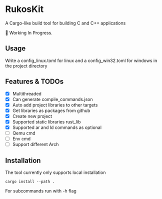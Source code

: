 # RukosKit

A Cargo-like build tool for building C and C++ applications

🚧 Working In Progress. 

## Usage

Write a config_linux.toml for linux and a config_win32.toml for windows in the project directory

## Features & TODOs

* [x] Multithreaded
* [x] Can generate compile_commands.json
* [x] Auto add project libraries to other targets
* [x] Get libraries as packages from github
* [x] Create new project
* [x] Supported static libraries rust_lib
* [x] Supported ar and ld commands as optional
* [ ] Qemu cmd
* [ ] Env cmd
* [ ] Support different Arch

## Installation

The tool currently only supports local installation
```console
cargo install --path .
```
For subcommands run with -h flag